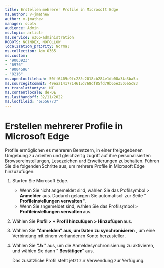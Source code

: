 ```yaml
---
title: Erstellen mehrerer Profile in Microsoft Edge
ms.author: v-jmathew
author: v-jmathew
manager: scotv
audience: Admin
ms.topic: article
ms.service: o365-administration
ROBOTS: NOINDEX, NOFOLLOW
localization_priority: Normal
ms.collection: Adm_O365
ms.custom:
- "9003923"
- "6976"
- "9004596"
- "8216"
ms.openlocfilehash: 50ff6409c9fc283c2018cb284e1db08a31a3ba5a
ms.sourcegitcommit: 49eaa1417714617d768df85fd79b65e35b6e5c83
ms.translationtype: MT
ms.contentlocale: de-DE
ms.lasthandoff: 02/11/2022
ms.locfileid: "62556773"
---
```

# <a name="create-multiple-profiles-in-microsoft-edge"></a>Erstellen mehrerer Profile in Microsoft Edge

Profile ermöglichen es mehreren Benutzern, in einer freigegebenen Umgebung zu arbeiten und gleichzeitig zugriff auf ihre personalisierten Browsereinstellungen, Lesezeichen und Erweiterungen zu behalten. Führen Sie die folgenden Schritte aus, um mehrere Profile in Microsoft Edge hinzuzufügen:

1. Starten Sie Microsoft Edge.
    - Wenn Sie nicht angemeldet sind, wählen Sie das Profilsymbol > **Anmelden** aus. Dadurch gelangen Sie automatisch zur Seite " **Profileinstellungen verwalten** ".
    - Wenn Sie angemeldet sind, wählen Sie das Profilsymbol > **Profileinstellungen verwalten** aus.
2. Wählen Sie **Profil > + Profil hinzufügen > Hinzufügen** aus.
3. Wählen Sie **"Anmelden" aus, um Daten zu synchronisieren** , um eine Verbindung mit einem vorhandenen Konto herzustellen.
4. Wählen Sie **"Ja** " aus, um die Anmeldesynchronisierung zu aktivieren, und wählen Sie dann " **Bestätigen**" aus.

    Das zusätzliche Profil steht jetzt zur Verwendung zur Verfügung.
